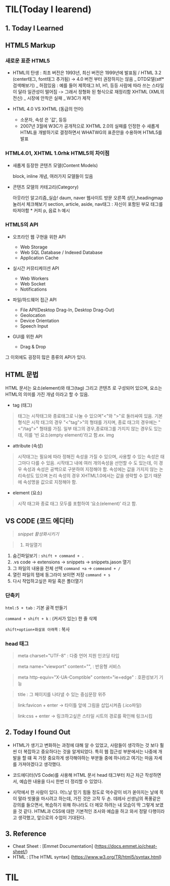 # TIL(Today I learend)

## 1. Today I Learned

## HTML5 Markup


### 새로운 표준 HTML5

 + HTML의 탄생 : 최초 버전은 1993년, 최신 버전은 1999년에 발표됨 / HTML 3.2 (center태그, font태그 추가됨) -> 4.0 버전 부터 권장하지는 않음 _ DTD모델(stf*검색해보기) _ 허점있음 : 예를 들어 제목태그 h1, H1, 등등 사람에 따라 쓰는 스타일이 달라 일관성이 떨어짐 -> 그래서 정형화 된 형식으로 재정리함  XHTML (XML의 전신) _ 시장에 안착은 실패 _ W3C가 제작

+ HTML 4.0 VS XHTML (동급의 언어)
 	- 소문자, 속성 은 '값', 등등
 	- 2007년 3월에 W3C가 공개적으로 XHTML 2.0의 실패를 인정한 수 새롭게 HTML을 개발하기로 결정하면서 WHATWG의 표준안을 수용하며 HTML5를 발표
 	

### HTML4.01, XHTML 1.0rhk HTML5의 차이점 

+ 새롭게 등장한 콘텐츠 모델(Content Models)

	block, inline 개념, 여러가지 모델들이 있음 
	
+ 콘텐츠 모델의 카테고리(Category) 
 
 	아웃라인 알고리즘_실습!
	daum, naver 웹사이트 방문 
	오른쪽 상단_headingmap눌러서 체크해보기
	section, article, aside, nav태그 : 자신이 포함된 부모	태그를 따져야함 * 커피 p, 음료 h 예시

### HTML5의 API

+ 오프라인 웹 구현을 위한 API
	- Web Storage
	- Web SQL Database / Indexed Database
	- Application Cache 

+ 실시간 커뮤티케이션 API
	
	- Web Workers
	- Web Socket
 	- Notifications
	
+ 파일/하드웨어 접근 API
 	
 	- File API(Desktop Drag-In, Desktop Drag-Out)
 	- Geolocation
 	- Device Orientation
 	- Speech Input


+ GUI를 위한 API

	- Drag & Drop

그 이외에도 굉장히 많은 종류의 API가 있다. 



## HTML 문법

HTML 문서는 요소(element)와 태그(tag) 그리고 콘텐츠 로 구성되어 있으며, 요소는 HTML의 의미를 가진 개념 이라고 할 수 있음.

* tag (태그)

>	태그는 시작태그와 종료태그로 나눌 수 있으며"<"와 ">"로 둘러싸여 있음.
	기본 형식은 시작 태그의 경우 "<"tag">"의 형태를 가지며, 종료 태그의 경우에는 "<"/tag">" 형태를 가짐.
	일부 태그의 경우,종료태그를 가지지 않는 경우도 있는 데, 이를 ‘빈 요소(empty element)’라고 함.ex. img
	
* attribute (속성)

> 시작태그는 필요에 따라 정해진 속성을 가질 수 있으며, 사용할 수 있는 속성은 태그마다 다를 수 있음. 시작태그 내에 여러 개의속성을 선언할 수 도 있는데, 이 경우 속성과 속성은 공백으로 구분하여 지정해야 함. 속성에는 값을 가지지 않는 논리속성도 있으며 논리 속성의 경우 XHTML1.0에서는 값을 생략할 수 없기 때문에 속성명을 값으로 지정해야 함.

* element (요소)

> 시작 태그와 종료 태그 모두를 포함하여 ‘요소(element)’ 라고 함.





## VS CODE (코드 에디터)

> *snippet 활성화시키기*

>1. 파일열기
1. 숨긴파일보기 : `shift + command + .`
1. .vs code -> extensions -> snippets -> snippets.jason 열기
1. 그 파일의 내용을 전체 선택 `command +a` ->  `commeand + /` 
1. 열린 파일의 탭에 동그라미 보이면 저장 `command + s` 
1. 다시 작업하고싶은 파일 혹은 폴더열기

### 단축키



`html:5 + tab` : 기본 골격 만들기

`command + shift + k` : (커서가 있는) 한 줄 삭제

`shift+option+화살표 아래쪽` : 복사




### head 태그

> meta charset="UTF-8" : 다중 언어 지원 인코딩 타입
	
> meta name="viewport" content="", : 반응형 서비스  
>
	
> meta http-equiv="X-UA-Comptible" content="ie=edge" : 호환성보기 기능
	
> title : 그 페이지를 나타낼 수 있는 중심문장 위주
 
> link:favicon + enter -> 타이틀 앞에 그림을 삽입시켜즘 (.ico파일)

> link:css + enter -> 링크하고싶은 스타일 시트의 경로를 확인해 링크시킴



## 2. Today I found Out

* HTML가 생기고 변화하는 과정에 대해 알 수 있었고, 사람들이 생각하는 것 보다 훨씬 더 복잡하고 중요하다는 것을 알게되었다. 특히 웹 접근성 부분에서는 나중에 개발을 할 떄 꼭 가장 중요하게 생각해야하는 부분들 중에 하나라고 여기는 마음 자세를 가져야겠다고 생각했다.

* 코드에디터(VS Code)를 사용해 HTML 문서 head 태그부터 차근 차근 작성하면서, 예습한 내용을 다시 한번 더 정리할 수 있었다. 

* 사막에서 한 사람이 있다. 어느날 믿기 힘들 정도로 억수같이 비가 쏟아지는 날에 목이 말라 빗물을 마시려고 하는데, 가진 것은 고작 두 손. 데레사 선생님의 폭풍같은 강의를 들으면서, 복습하기 위해 하나라도 더 메모 하려는 내 모습이 딱 그렇게 보였을 것 같다. HTML과 CSS에 대한 기본적인 조사와 예습을 하고 와서 정말 다행이라고 생각했고, 앞으로의 수업이 기대된다. 

## 3. Reference


* Cheat Sheet : [Emmet Documentation] (https://docs.emmet.io/cheat-sheet/)
* HTML : [The HTML syntax] (https://www.w3.org/TR/html5/syntax.html)


# TIL
